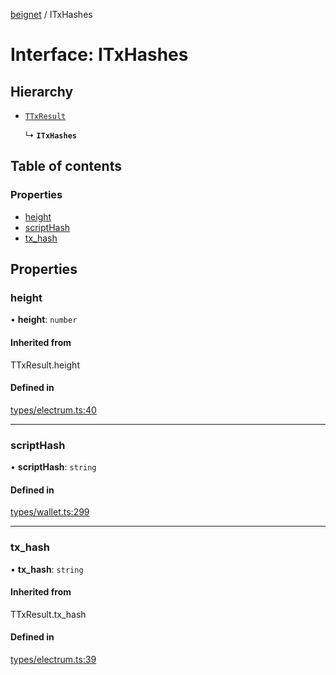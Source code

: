 [beignet](../README.md) / ITxHashes

# Interface: ITxHashes

## Hierarchy

- [`TTxResult`](../README.md#ttxresult)

  ↳ **`ITxHashes`**

## Table of contents

### Properties

- [height](ITxHashes.md#height)
- [scriptHash](ITxHashes.md#scripthash)
- [tx\_hash](ITxHashes.md#tx_hash)

## Properties

### height

• **height**: `number`

#### Inherited from

TTxResult.height

#### Defined in

[types/electrum.ts:40](https://github.com/synonymdev/beignet/blob/7c83290/src/types/electrum.ts#L40)

___

### scriptHash

• **scriptHash**: `string`

#### Defined in

[types/wallet.ts:299](https://github.com/synonymdev/beignet/blob/7c83290/src/types/wallet.ts#L299)

___

### tx\_hash

• **tx\_hash**: `string`

#### Inherited from

TTxResult.tx\_hash

#### Defined in

[types/electrum.ts:39](https://github.com/synonymdev/beignet/blob/7c83290/src/types/electrum.ts#L39)
